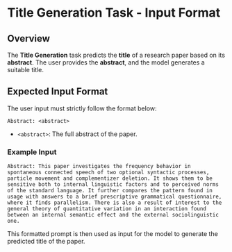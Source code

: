 # **Title Generation Task - Input Format**

## **Overview**
The **Title Generation** task predicts the **title** of a research paper based on its **abstract**. The user provides the **abstract**, and the model generates a suitable title.

## **Expected Input Format**
The user input must strictly follow the format below:

```
Abstract: <abstract>
```

- `<abstract>`: The full abstract of the paper.

### **Example Input**
```
Abstract: This paper investigates the frequency behavior in spontaneous connected speech of two optional syntactic processes, particle movement and complementizer deletion. It shows them to be sensitive both to internal linguistic factors and to perceived norms of the standard language. It further compares the pattern found in usage with answers to a brief prescriptive grammatical questionnaire, where it finds parallelism. There is also a result of interest to the general theory of quantitative variation in an interaction found between an internal semantic effect and the external sociolinguistic one.
```

This formatted prompt is then used as input for the model to generate the predicted title of the paper.